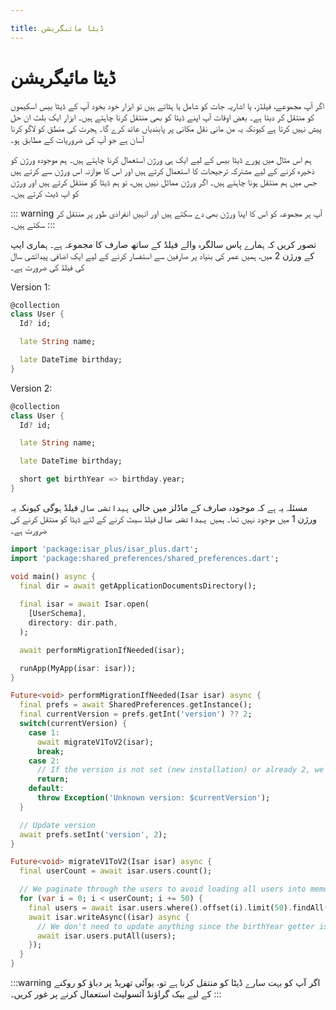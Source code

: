 ```yaml
---

title: ڈیٹا مائیگریشن
---
```


# ڈیٹا مائیگریشن

اگر آپ مجموعے، فیلڈز، یا اشاریہ جات کو شامل یا ہٹاتے ہیں تو ایزار خود بخود آپ کے ڈیٹا بیس اسکیموں کو منتقل کر دیتا ہے۔ بعض اوقات آپ اپنے ڈیٹا کو بھی منتقل کرنا چاہتے ہیں۔ ایزار ایک بلٹ ان حل پیش نہیں کرتا ہے کیونکہ یہ من مانی نقل مکانی پر پابندیاں عائد کرے گا۔ ہجرت کی منطق کو لاگو کرنا آسان ہے جو آپ کی ضروریات کے مطابق ہو۔

ہم اس مثال میں پورے ڈیٹا بیس کے لیے ایک ہی ورژن استعمال کرنا چاہتے ہیں۔ ہم موجودہ ورژن کو ذخیرہ کرنے کے لیے مشترکہ ترجیحات کا استعمال کرتے ہیں اور اس کا موازنہ اس ورژن سے کرتے ہیں جس میں ہم منتقل ہونا چاہتے ہیں۔ اگر ورژن مماثل نہیں ہیں، تو ہم ڈیٹا کو منتقل کرتے ہیں اور ورژن کو اپ ڈیٹ کرتے ہیں۔


::: warning
آپ ہر مجموعہ کو اس کا اپنا ورژن بھی دے سکتے ہیں اور انہیں انفرادی طور پر منتقل کر سکتے ہیں۔
:::

تصور کریں کہ ہمارے پاس سالگرہ والے فیلڈ کے ساتھ صارف کا مجموعہ ہے۔ ہماری ایپ کے ورژن 2 میں، ہمیں عمر کی بنیاد پر صارفین سے استفسار کرنے کے لیے ایک اضافی پیدائشی سال کی فیلڈ کی ضرورت ہے۔

Version 1:
```dart
@collection
class User {
  Id? id;

  late String name;

  late DateTime birthday;
}
```

Version 2:
```dart
@collection
class User {
  Id? id;

  late String name;

  late DateTime birthday;

  short get birthYear => birthday.year;
}
```

مسئلہ یہ ہے کہ موجودہ صارف کے ماڈلز میں خالی `پیدائشی سال` فیلڈ ہوگی کیونکہ یہ ورژن 1 میں موجود نہیں تھا۔ ہمیں `پیدائشی سال` فیلڈ سیٹ کرنے کے لئے ڈیٹا کو منتقل کرنے کی ضرورت ہے۔

```dart
import 'package:isar_plus/isar_plus.dart';
import 'package:shared_preferences/shared_preferences.dart';

void main() async {
  final dir = await getApplicationDocumentsDirectory();
  
  final isar = await Isar.open(
    [UserSchema],
    directory: dir.path,
  );

  await performMigrationIfNeeded(isar);

  runApp(MyApp(isar: isar));
}

Future<void> performMigrationIfNeeded(Isar isar) async {
  final prefs = await SharedPreferences.getInstance();
  final currentVersion = prefs.getInt('version') ?? 2;
  switch(currentVersion) {
    case 1:
      await migrateV1ToV2(isar);
      break;
    case 2:
      // If the version is not set (new installation) or already 2, we do not need to migrate
      return;
    default:
      throw Exception('Unknown version: $currentVersion');
  }

  // Update version
  await prefs.setInt('version', 2);
}

Future<void> migrateV1ToV2(Isar isar) async {
  final userCount = await isar.users.count();

  // We paginate through the users to avoid loading all users into memory at once
  for (var i = 0; i < userCount; i += 50) {
    final users = await isar.users.where().offset(i).limit(50).findAll();
    await isar.writeAsync((isar) async {
      // We don't need to update anything since the birthYear getter is used
      await isar.users.putAll(users);
    });
  }
}
```

:::warning
اگر آپ کو بہت سارے ڈیٹا کو منتقل کرنا ہے تو، یوآئی تھریڈ پر دباؤ کو روکنے کے لیے بیک گراؤنڈ آئسولیٹ استعمال کرنے پر غور کریں۔
:::
